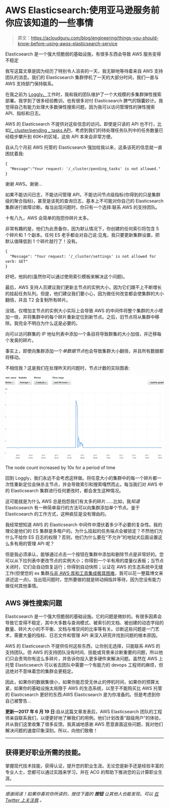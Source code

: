 # AWS Elasticsearch:使用亚马逊服务前你应该知道的一些事情

> 原文：<https://acloudguru.com/blog/engineering/things-you-should-know-before-using-awss-elasticsearch-service>

Elasticsearch 是一个强大但脆弱的基础设施，有很多东西会导致 AWS 服务变得不稳定

我写这篇文章是因为经历了特别令人沮丧的一天，我无聊地等待着来自 AWS 支持团队的消息。我们的 Elasticsearch 集群停机了一天的大部分时间，我们一直与 AWS 支持部门保持联系。

在我之前为 [Loggly、](https://www.loggly.com/)工作时，我和我的团队维护了一个大规模的多集群弹性搜索部署。我学到了很多经验教训，也有很多对付 Elasticsearch 脾气的锦囊妙计。我觉得自己有能力处理大多数弹性搜索问题，因为我可以访问管理性的弹性搜索 API、指标和日志。

AWS 的 Elasticsearch 不提供对这些信息的访问。即使是只读的 API 也不行，比如[/_ cluster/pending _ tasks API](https://www.elastic.co/guide/en/elasticsearch/guide/current/_pending_tasks.html)，考虑到我们的待处理任务队列中的任务数量已经稳步攀升到 60K+的区域，这些 API 本来会非常方便。

自从几个月前 AWS 托管的 Elasticsearch 强加给我以来，这条该死的信息就一直困扰着我:

```
{
  "Message":"Your request: '/_cluster/pending_tasks' is not allowed."
}
```

谢谢 AWS。谢谢…

如果不能访问日志，不能访问管理 API，不能访问节点级指标(你得到的只是集群级的聚合指标)，甚至是该死的查询日志，基本上不可能对你自己的 Elasticsearch 集群进行故障诊断。每当出现问题时，你只有一个选择:联系 AWS 的支持团队。

十有八九，AWS 会简单的抱怨你碎片太多。

非常有趣的是，他们为此责备你，因为默认情况下，你创建的任何索引将包含 5 个碎片和 1 个副本。任何 ES 老手都会对自己说:见鬼，我只要更新集群设置，把默认值降低到 1 个碎片就行了！没有。

```
{
  "Message": "Your request: '/_cluster/settings' is not allowed for verb: GET"
}
```

好吧，他妈的(虽然你可以通过使用索引模板来解决这个问题)。

最后，AWS 支持人员建议我们更新主节点的实例大小，因为它们跟不上不断增长的挂起任务队列。但是，他们建议我们要小心，因为做任何改变都会使集群的大小翻倍，并且 T2 会复制所有碎片。

没错。仅增加主节点的实例大小实际上会导致 AWS 的中间件将整个集群的大小增加一倍，并将集群中的每个碎片重新定位到新节点。之后，旧节点将从集群中移除。我完全不明白为什么这是必要的。

向可以访问群集的 IP 地址列表中添加一个条目将导致群集的大小加倍，并迁移每个发臭的碎片。

事实上，即使向集群添加一个*单数据节点*也会导致集群大小翻倍，并且所有数据都将移动。

不相信我？这是我们在处理昨天的问题时，节点计数的实际图表:

![Elasticsearch has a simple way to add a single node to a cluster.](img/cad871315c7bd452310cfdb771c8a76c.png)

The node count increased by 10x for a period of time

回到 Loggly，我们永远不会考虑这样做。将任意大小的集群中的每一个碎片都一次性重新定位会抹杀主节点，并会导致索引和搜索嘎然而止。每当我们对 AWS 中的 Elasticsearch 集群进行任何更改时，都会发生这种情况。

这可能就是为什么 AWS 总是抱怨我们有太多的碎片……比如，我*知道* Elasticsearch 有一种简单易行的方法可以向集群添加单个节点。鉴于 Elasticsearch 的工作方式，这种疯狂是没有理由的。

我经常想知道 AWS 的 Elasticsearch 中间件中潜伏着多少不必要的复杂性。我的理论是他们的 ES 集群是多租户的。为什么挂起的任务端点会被锁定？不然他们为什么不给你 ES 日志的权限？否则，他们为什么要在“不允许”的地狱犬后面设置这么多有用的管理 API 呢？

但是我必须承认，能够通过点击一个按钮在集群中添加和删除节点是非常好的。您可以从下拉列表中更改节点的实例大小；你得到一个半有用的度量仪表板；当节点关闭时，它们会自动恢复运行；你得到自动快照；认证在 AWS 的生态系统中无缝工作(但使您的 es 集群[与非 AWS 库和工具集成极其困难](https://github.com/confluentinc/kafka-connect-elasticsearch/issues/60)，我可以花一整篇博文来讲述这一点)，当出现问题时，您所要做的就是转动拇指并等待，因为您没有能力做任何其他事情。

## AWS 弹性搜索问题

Elasticsearch 是一个强大但脆弱的基础设施。它的问题是微妙的。有很多因素会导致它变得不稳定，其中大多数与查询模式、被索引的文档、被创建的动态字段的数量、碎片大小的不平衡、文档与堆空间的比率等有关。诊断这些问题是一门艺术，需要大量的指标、日志文件和管理 API 来深入研究并找到问题的根本原因。

AWS 的 Elasticsearch 不提供任何这些东西，让你别无选择，只能联系 AWS 的支持团队。但 AWS 的支持团队没有时间、技能或背景来诊断重要的问题，所以他们只会责骂你有这么多碎片，并告诉你投入更多硬件来解决问题。虽然在 AWS 上托管 Elasticsearch 可以省去团队中需要一个有能力的 devops 工程师的麻烦，但这绝对不意味着您的集群会更稳定。

因此，如果你的数据集很小，如果你能忍受无休止的停机时间，如果你的预算太紧，如果你的基础设施太局限于 AWS 的生态系统，以至于不能购买比 AWS 托管的 Elasticsearch 更好的东西:AWS Elasticsearch 是为你准备的。但是考虑到你自己被警告…

**更新—2017 年 6 月 19 日**:自从这篇文章发表后，AWS Elasticsearch 团队的工程师亲自联系我们，以便更好地了解我们的用例。他们计划改善“超级用户”的体验，并从我们这里收集了很多反馈。我真诚地感谢 AWS 愿意直面这些问题，我对他们解决问题的速度印象深刻。所以，向他们致敬！

* * *

## 获得更好职业所需的技能。

掌握现代技术技能，获得认证，提升您的职业生涯。无论您是新手还是经验丰富的专业人士，您都可以通过实践来学习，并在 ACG 的帮助下推进您的云计算职业生涯。

* * *

*感谢阅读！如果你喜欢你所读的，按住下面的* ***按钮*** *让其他人也能发现。可以* [*在 Twitter 上关注我*](https://twitter.com/zzbennett) *。*